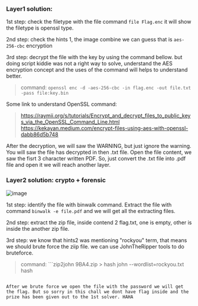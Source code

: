 ### Layer1 solution:
1st step: check the filetype with the file command `file Flag.enc`
          it will show the filetype is openssl type.
          
2nd step: check the hints 1, the image combine we can guess that is `aes-256-cbc` encryption

3rd step: decrypt the file with the key by using the command bellow. but doing script kiddie was not a right way to solve, understand the AES encryption concept and the uses of the command will helps to understand better.
> command: `openssl enc -d -aes-256-cbc -in flag.enc -out file.txt -pass file:key.bin`

Some link to understand OpenSSL command: 
> https://raymii.org/s/tutorials/Encrypt_and_decrypt_files_to_public_keys_via_the_OpenSSL_Command_Line.html
> https://kekayan.medium.com/encrypt-files-using-aes-with-openssl-dabb86d5b748

After the decryption, we will saw the WARNING, but just ignore the warning.
You will saw the file has decrypted in then .txt file.
Open the file content, we saw the fisrt 3 character written PDF.
So, just convert the .txt file into .pdf file and open it we will reach another layer.

### Layer2 solution: crypto + forensic

![image](https://user-images.githubusercontent.com/59368650/137344784-19ed7620-1016-49db-b57b-9e02b887e45c.png)

1st step: identify the file with binwalk command. Extract the file with command `binwalk -e file.pdf` and we will get all the extracting files.

2nd step: extract the zip file, inside contend 2 flag.txt, one is empty, other is inside the another zip file.

3rd step: we know that hints2 was mentioning "rockyou" term, that means we should brute force the ziip file.
          we can use JohnTheRipper tools to do bruteforce. 
          
> command: ```zip2john 9BA4.zip > hash
john --wordlist=rockyou.txt hash
```

After we brute force we open the file with the password we will get the flag. But so sorry in this chall we dont have flag inside and the prize has been given out to the 1st solver. HAHA
          
